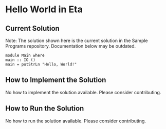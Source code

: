 # Hello World in Eta

## Current Solution

Note: The solution shown here is the current solution in the Sample Programs repository. Documentation below may be outdated.

```Eta
module Main where
main :: IO ()
main = putStrLn "Hello, World!"

```

## How to Implement the Solution

No how to implement the solution available. Please consider contributing.

## How to Run the Solution

No how to run the solution available. Please consider contributing.